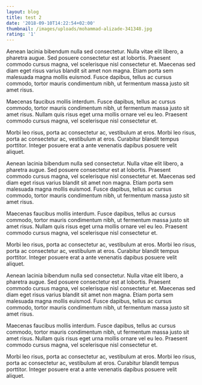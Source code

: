 ```yaml
---
layout: blog
title: test 2
date: '2018-09-10T14:22:54+02:00'
thumbnail: /images/uploads/mohammad-alizade-341348.jpg
rating: '1'
---
```

Aenean lacinia bibendum nulla sed consectetur. Nulla vitae elit libero, a pharetra augue. Sed posuere consectetur est at lobortis. Praesent commodo cursus magna, vel scelerisque nisl consectetur et. Maecenas sed diam eget risus varius blandit sit amet non magna. Etiam porta sem malesuada magna mollis euismod. Fusce dapibus, tellus ac cursus commodo, tortor mauris condimentum nibh, ut fermentum massa justo sit amet risus.Maecenas faucibus mollis interdum. Fusce dapibus, tellus ac cursus commodo, tortor mauris condimentum nibh, ut fermentum massa justo sit amet risus. Nullam quis risus eget urna mollis ornare vel eu leo. Praesent commodo cursus magna, vel scelerisque nisl consectetur et.Morbi leo risus, porta ac consectetur ac, vestibulum at eros. Morbi leo risus, porta ac consectetur ac, vestibulum at eros. Curabitur blandit tempus porttitor. Integer posuere erat a ante venenatis dapibus posuere velit aliquet.

Aenean lacinia bibendum nulla sed consectetur. Nulla vitae elit libero, a pharetra augue. Sed posuere consectetur est at lobortis. Praesent commodo cursus magna, vel scelerisque nisl consectetur et. Maecenas sed diam eget risus varius blandit sit amet non magna. Etiam porta sem malesuada magna mollis euismod. Fusce dapibus, tellus ac cursus commodo, tortor mauris condimentum nibh, ut fermentum massa justo sit amet risus.Maecenas faucibus mollis interdum. Fusce dapibus, tellus ac cursus commodo, tortor mauris condimentum nibh, ut fermentum massa justo sit amet risus. Nullam quis risus eget urna mollis ornare vel eu leo. Praesent commodo cursus magna, vel scelerisque nisl consectetur et.Morbi leo risus, porta ac consectetur ac, vestibulum at eros. Morbi leo risus, porta ac consectetur ac, vestibulum at eros. Curabitur blandit tempus porttitor. Integer posuere erat a ante venenatis dapibus posuere velit aliquet.

Aenean lacinia bibendum nulla sed consectetur. Nulla vitae elit libero, a pharetra augue. Sed posuere consectetur est at lobortis. Praesent commodo cursus magna, vel scelerisque nisl consectetur et. Maecenas sed diam eget risus varius blandit sit amet non magna. Etiam porta sem malesuada magna mollis euismod. Fusce dapibus, tellus ac cursus commodo, tortor mauris condimentum nibh, ut fermentum massa justo sit amet risus.Maecenas faucibus mollis interdum. Fusce dapibus, tellus ac cursus commodo, tortor mauris condimentum nibh, ut fermentum massa justo sit amet risus. Nullam quis risus eget urna mollis ornare vel eu leo. Praesent commodo cursus magna, vel scelerisque nisl consectetur et.Morbi leo risus, porta ac consectetur ac, vestibulum at eros. Morbi leo risus, porta ac consectetur ac, vestibulum at eros. Curabitur blandit tempus porttitor. Integer posuere erat a ante venenatis dapibus posuere velit aliquet.
